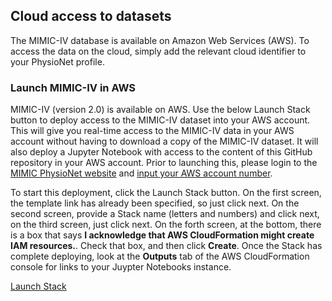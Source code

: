 ## Cloud access to datasets

The MIMIC-IV database is available on Amazon Web Services (AWS). To access the data on the cloud, simply add the relevant cloud identifier to your PhysioNet profile.

### Launch MIMIC-IV in AWS

MIMIC-IV (version 2.0) is available on AWS. Use the below Launch Stack button to deploy access to the MIMIC-IV dataset into your AWS account.  This will give you real-time access to the MIMIC-IV data in your AWS account without having to download a copy of the MIMIC-IV dataset.  It will also deploy a Jupyter Notebook with access to the content of this GitHub repository in your AWS account.    Prior to launching this, please login to the [MIMIC PhysioNet website](https://mimic.mit.edu/) and [input your AWS account number](https://physionet.org/settings/cloud/).

To start this deployment, click the Launch Stack button.  On the first screen, the template link has already been specified, so just click next.  On the second screen, provide a Stack name (letters and numbers) and click next, on the third screen, just click next.  On the forth screen, at the bottom, there is a box that says **I acknowledge that AWS CloudFormation might create IAM resources.**.  Check that box, and then click **Create**.  Once the Stack has complete deploying, look at the **Outputs** tab of the AWS CloudFormation console for links to your Juypter Notebooks instance.

[Launch Stack](https://console.aws.amazon.com/cloudformation/home?region=us-east-1#/stacks/new?stackName=MIMIC&templateURL=https://template-mimiciv.s3.amazonaws.com/template.yaml)
